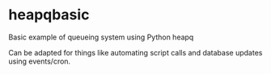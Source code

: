 # heapqbasic
Basic example of queueing system using Python heapq 

Can be adapted for things like automating script calls and database updates using events/cron.

